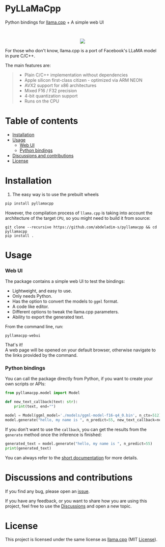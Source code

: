 # PyLLaMaCpp
Python bindings for [llama.cpp](https://github.com/ggerganov/whisper.cpp) + A simple web UI

[//]: # ([![License: MIT]&#40;https://img.shields.io/badge/license-MIT-blue.svg&#41;]&#40;https://opensource.org/licenses/MIT&#41;)

[//]: # ([![Wheels]&#40;https://github.com/abdeladim-s/pyllamacpp/actions/workflows/wheels.yml/badge.svg?branch=main&event=push&#41;]&#40;https://github.com/abdeladim-s/pyllamacpp/actions/workflows/wheels.yml&#41;)

[//]: # ([![PyPi version]&#40;https://badgen.net/pypi/v/pyllamacpp&#41;]&#40;https://pypi.org/project/pyllamacpp/&#41;)

<br/>
<p align="center">
  <img src="./docs/demo.gif">
</p>


For those who don't know, llama.cpp is a port of Facebook's LLaMA model in pure C/C++.

The main features are:

<blockquote>

- Plain C/C++ implementation without dependencies
- Apple silicon first-class citizen - optimized via ARM NEON
- AVX2 support for x86 architectures
- Mixed F16 / F32 precision
- 4-bit quantization support
- Runs on the CPU

</blockquote>

# Table of contents
<!-- TOC -->
* [Installation](#installation)
* [Usage](#usage)
    * [Web UI](#web-ui)
    * [Python bindings](#python-bindings)
* [Discussions and contributions](#discussions-and-contributions)
* [License](#license)
<!-- TOC -->

# Installation
1. The easy way is to use the prebuilt wheels
```bash
pip install pyllamacpp
```

However, the compilation process of `llama.cpp` is taking into account the architecture of the target `CPU`, 
so you might need to build it from source:

```shell
git clone --recursive https://github.com/abdeladim-s/pyllamacpp && cd pyllamacpp
pip install .
```

# Usage

### Web UI
The package contains a simple web UI to test the bindings:

- Lightweight, and easy to use.
- Only needs Python.
- Has the option to convert the models to `ggml` format.
- A code like editor.
- Different options to tweak the llama.cpp parameters.
- Ability to export the generated text.

From the command line, run:
```shell
pyllamacpp-webui
```

That's it!<br>
A web page will be opened on your default browser, otherwise navigate to the links provided by the command.


### Python bindings

You can call the package directly from Python, if you want to create your own scripts or APIs:

```python
from pyllamacpp.model import Model

def new_text_callback(text: str):
    print(text, end="")

model = Model(ggml_model='./models/ggml-model-f16-q4_0.bin', n_ctx=512)
model.generate("hello, my name is ", n_predict=55, new_text_callback=new_text_callback)
```
If you don't want to use the `callback`, you can get the results from the `generate` method once the inference is finished:

```python
generated_text = model.generate("hello, my name is ", n_predict=55)
print(generated_text)
```
You can always refer to the [short documentation]() for more details.

# Discussions and contributions
If you find any bug, please open an [issue](https://github.com/abdeladim-s/pyllamacpp/issues).

If you have any feedback, or you want to share how you are using this project, feel free to use the [Discussions](https://github.com/abdeladim-s/pyllamacpp/discussions) and open a new topic.

# License

This project is licensed under the same license as [llama.cpp](https://github.com/ggerganov/whisper.cpp/blob/master/LICENSE) (MIT  [License](./LICENSE)).

